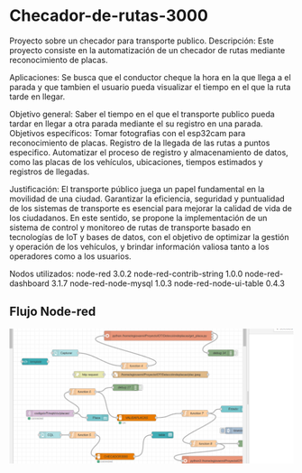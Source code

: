 # Checador-de-rutas-3000
Proyecto sobre un checador para transporte publico.
Descripción:	Este proyecto consiste en la automatización de un checador de rutas mediante reconocimiento de placas.

Aplicaciones:	Se busca que el conductor cheque la hora en la que llega a el parada y que tambien el usuario pueda visualizar el tiempo en el que la ruta tarde en llegar.

Objetivo general:	Saber el tiempo en el que el transporte publico pueda tardar en llegar a otra parada mediante el su registro en una parada.
Objetivos específicos:	Tomar fotografias con el esp32cam para reconocimiento de placas.	Registro de la llegada de las rutas a puntos especifico. Automatizar el proceso de registro y almacenamiento de datos, como las placas de los vehículos, ubicaciones, tiempos estimados y registros de llegadas.

Justificación:	El transporte público juega un papel fundamental en la movilidad de una ciudad. Garantizar la eficiencia, seguridad y puntualidad de los sistemas de transporte es esencial para mejorar la calidad de vida de los ciudadanos. En este sentido, se propone la implementación de un sistema de control y monitoreo de rutas de transporte basado en tecnologías de IoT y bases de datos, con el objetivo de optimizar la gestión y operación de los vehículos, y brindar información valiosa tanto a los operadores como a los usuarios.

Nodos utilizados:
node-red
3.0.2
node-red-contrib-string
1.0.0
node-red-dashboard
3.1.7
node-red-node-mysql
1.0.3
node-red-node-ui-table
0.4.3

## Flujo Node-red
<img src="./imagenes/img1.png">

